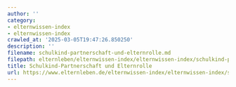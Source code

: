 ```yaml
---
author: ''
category:
- elternwissen-index
- elternwissen-index
crawled_at: '2025-03-05T19:47:26.850250'
description: ''
filename: schulkind-partnerschaft-und-elternrolle.md
filepath: elternleben/elternwissen-index/elternwissen-index/schulkind-partnerschaft-und-elternrolle.md
title: Schulkind-Partnerschaft und Elternrolle
url: https://www.elternleben.de/elternwissen-index/elternwissen-index/schulkind-partnerschaft-und-elternrolle/
---
```




